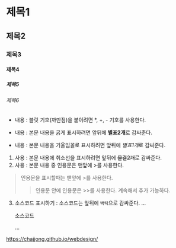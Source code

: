 # 제목1
## 제목2
### 제목3
#### 제목4
##### 제목5
###### 제목6
* 내용 : 블릿 기호(까만점)을 붙이려면 *, +, - 기호를 사용한다.
 + 내용 : 본문 내용을 굵게 표시하려면 앞뒤에 **별표2개**로 감싸준다.
  - 내용 : 본문 내용을 기울임꼴로 표시하려면 앞뒤에 *별표1개*로 감싸준다.
1. 사용 : 본문 내용에 취소선을 표시하려면 앞뒤에 ~~물결2개~~로 감싸준다.
2. 사용 : 본문 내용 중 인용문은 맨앞에 >를 사용한다.
> 인용문을 표시할때는 맨앞에 >를 사용한다.
>> 인용문 안에 인용문은 >>를 사용한다. 계속해서 추가 가능하다.
3. 소스코드 표시하기 : 소스코드는 앞뒤에 `백틱`으로 감싸준다.
...
          <p>소스코드</p>
...

https://chajjong.github.io/webdesign/

